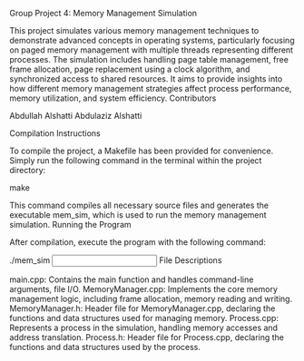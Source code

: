 Group Project 4: Memory Management Simulation

This project simulates various memory management techniques to demonstrate advanced concepts 
in operating systems, particularly focusing on paged memory management with multiple threads 
representing different processes. 
The simulation includes handling page table management, free frame allocation, 
page replacement using a clock algorithm, and synchronized access to shared resources. 
It aims to provide insights into how different memory management strategies affect 
process performance, memory utilization, and system efficiency.
Contributors

Abdullah Alshatti
Abdulaziz Alshatti

Compilation Instructions

To compile the project, a Makefile has been provided for convenience. 
Simply run the following command in the terminal within the project directory:
 

make

This command compiles all necessary source files and generates the executable mem_sim, 
which is used to run the memory management simulation.
Running the Program

After compilation, execute the program with the following command:
 
./mem_sim <input file> <output file>
 File Descriptions

main.cpp: Contains the main function and handles command-line arguments, file I/O.
MemoryManager.cpp: Implements the core memory management logic, including frame allocation, memory reading and writing.
MemoryManager.h: Header file for MemoryManager.cpp, declaring the functions and data structures used for managing memory.
Process.cpp: Represents a process in the simulation, handling memory accesses and address translation.
Process.h: Header file for Process.cpp, declaring the functions and data structures used by the process.
